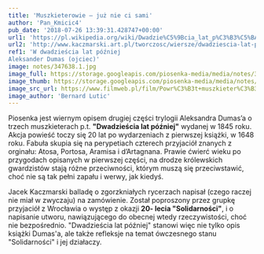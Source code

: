 ```yaml
---
title: 'Muszkieterowie – już nie ci sami'
author: 'Pan_Kmicic4'
pub_date: '2018-07-26 13:39:31.428747+00:00'
url1: 'https://pl.wikipedia.org/wiki/Dwadzie%C5%9Bcia_lat_p%C3%B3%C5%BAniej'
url2: 'http://www.kaczmarski.art.pl/tworczosc/wiersze/dwadziescia-lat-pozniej/'
ref1: 'W dwadzieścia lat później
Aleksander Dumas (ojciec)'
image: notes/347638.1.jpg
image_full: https://storage.googleapis.com/piosenka-media/media/notes/347638.1.jpg
image_thumb: https://storage.googleapis.com/piosenka-media/media/notes/347638.1.jpg.0x300_q85_upscale.jpg
image_src_url: https://www.filmweb.pl/film/Powr%C3%B3t+muszkieter%C3%B3w-1989-38115/photos/347638
image_author: 'Bernard Lutic'
---
```


Piosenka jest wiernym opisem drugiej części trylogii Aleksandra Dumas’a o trzech muszkieterach p.t. **"Dwadzieścia lat później"** wydanej w 1845 roku. Akcja powieść toczy się 20 lat po wydarzeniach z pierwszej książki, w 1648 roku. Fabuła skupia się na perypetiach czterech przyjaciół znanych z orginału:  Atosa, Portosa, Aramisa i d’Artagnana. Prawie ćwierć wieku po przygodach opisanych w pierwszej części, na drodze królewskich gwardzistów stają różne przeciwności, którym muszą się  przeciwstawić, choć nie są tak pełni zapału i werwy, jak kiedyś.

Jacek Kaczmarski balladę o zgorzkniałych rycerzach napisał \(czego raczej nie miał w zwyczaju\) na zamówienie. Został poproszony przez grupkę przyjaciół z Wrocławia o występ z okazji **20\- lecia "Solidarności"**, i o napisanie utworu, nawiązującego do obecnej wtedy rzeczywistości, choć nie bezpośrednio. "Dwadzieścia lat później" stanowi więc nie tylko opis  książki Dumas'a, ale także refleksje na temat ówczesnego stanu "Solidarności" i jej działaczy.
